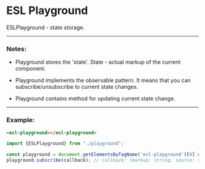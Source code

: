# ESL Playground

ESLPlayground - state storage.

---

### Notes: 

- Playground stores the 'state'. State - actual markup of the current component.

- Playground implements the observable pattern. It means that you can subscribe/unsubscribe to current state changes.

- Playground contains method for updating current state change.

---

### Example:

```html
<esl-playground></esl-playground>
```

```typescript
import {ESLPlayground} from "./playground";

const playground = document.getElementsByTagName('esl-playground')[0] as ESLPlayground;
playground.subscribe(callback); // callback: (markup: string, source: string) => void
```
